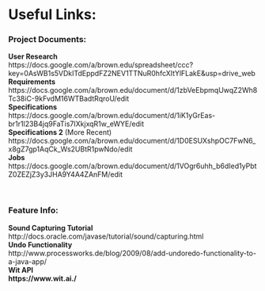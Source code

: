 <h1>Useful Links:</h1>

<h3>Project Documents:</h3>
<p><b>User Research</b><br> 
https://docs.google.com/a/brown.edu/spreadsheet/ccc?key=0AsWB1s5VDkITdEppdFZ2NEV1TTNuR0hfcXItYlFLakE&usp=drive_web
<br>
<b>Requirements</b><br>
https://docs.google.com/a/brown.edu/document/d/1zbVeEbpmqUwqZ2Wh8Tc38iC-9kFvdM16WTBadtRqroU/edit
<br>
<b>Specifications</b><br>
https://docs.google.com/a/brown.edu/document/d/1iK1yGrEas-br1r1l23B4jq9FaTis7IXkjxqR1w_eWYE/edit
<br>
<b>Specifications 2</b> (More Recent)<br> https://docs.google.com/a/brown.edu/document/d/1D0ESUXshpOC7FwN6_x8gZ7gp1AqCk_Ws2UBtR1pwNdo/edit
<br>
<b>Jobs</b><br> 
https://docs.google.com/a/brown.edu/document/d/1VOgr6uhh_b6dIed1yPbtZ0ZEZjZ3y3JHA9Y4A4ZAnFM/edit
</p>
<br>
<h3> Feature Info: </h3>
<p><b>Sound Capturing Tutorial</b><br>
http://docs.oracle.com/javase/tutorial/sound/capturing.html
<br>
<b> Undo Functionality</b><br>
http://www.processworks.de/blog/2009/08/add-undoredo-functionality-to-a-java-app/
<br>
<b> 
<b> Wit API </b> <br>
https://www.wit.ai./
<br>
</p>
